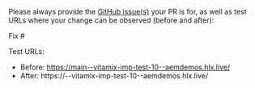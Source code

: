 Please always provide the [GitHub issue(s)](../issues) your PR is for, as well as test URLs where your change can be observed (before and after):

Fix #<gh-issue-id>

Test URLs:
- Before: https://main--vitamix-imp-test-10--aemdemos.hlx.live/
- After: https://<branch>--vitamix-imp-test-10--aemdemos.hlx.live/
